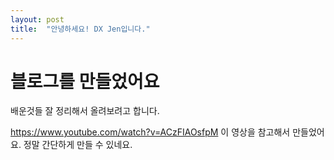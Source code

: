 ```yaml
---
layout: post
title:  "안녕하세요! DX Jen입니다."
---
```

# 블로그를 만들었어요

배운것들 잘 정리해서 올려보려고 합니다.

https://www.youtube.com/watch?v=ACzFIAOsfpM
이 영상을 참고해서 만들었어요. 정말 간단하게 만들 수 있네요.
